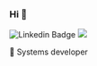 ### Hi 👋
<p>
  <img alt="Linkedin Badge" src="https://img.shields.io/badge/-LinkedIn-blue?style=for-the-badge&amp;logo=Linkedin&amp;logoColor=white&amp;link=https://github.com/MarceloRodrigues7">
  <img src="https://www.codewars.com/users/friedalien/badges/micro">
  </p>
 🔭 Systems developer</br >
